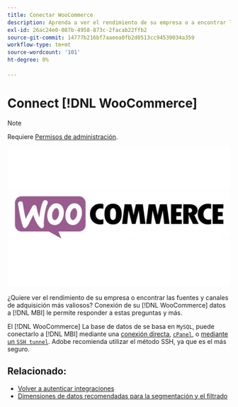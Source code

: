 ```yaml
---
title: Conectar WooCommerce
description: Aprenda a ver el rendimiento de su empresa o a encontrar las fuentes y los canales de adquisición más valiosos.
exl-id: 26ac24e0-087b-4958-873c-2facab22ffb2
source-git-commit: 14777b216bf7aaeea0fb2d0513cc94539034a359
workflow-type: tm+mt
source-wordcount: '101'
ht-degree: 0%

---
```


# Connect [!DNL WooCommerce]

>[!NOTE]
>
>Requiere [Permisos de administración](../../../administrator/user-management/user-management.md).

![](../../../assets/WooCommerce-Logo.jpg)

¿Quiere ver el rendimiento de su empresa o encontrar las fuentes y canales de adquisición más valiosos? Conexión de su [!DNL WooCommerce] datos a [!DNL MBI] le permite responder a estas preguntas y más.

El [!DNL WooCommerce] La base de datos de se basa en `MySQL`, puede conectarlo a [!DNL MBI] mediante una [conexión directa](../integrations/mysql-via-a-direct-connection.md), [`cPanel`](../integrations/mysql-via-cpanel.md), o [mediante un `SSH tunnel`](../integrations/mysql-via-ssh-tunnel.md). Adobe recomienda utilizar el método SSH, ya que es el más seguro.

## Relacionado:

* [Volver a autenticar integraciones](https://experienceleague.adobe.com/docs/commerce-knowledge-base/kb/how-to/mbi-reauthenticating-integrations.html?lang=en)
* [Dimensiones de datos recomendadas para la segmentación y el filtrado](../../../best-practices/segment-filter.md)
